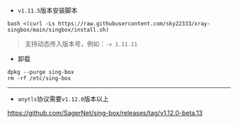 -  `v1.11.5`版本安装脚本
```
bash <(curl -Ls https://raw.githubusercontent.com/sky22333/xray-singbox/main/singbox/install.sh)
```

> 支持动态传入版本号，例如：`-v 1.11.11`

- 卸载

```
dpkg --purge sing-box
rm -rf /etc/sing-box
```

---

-  `anytls`协议需要`v1.12.0`版本以上

https://github.com/SagerNet/sing-box/releases/tag/v1.12.0-beta.13
